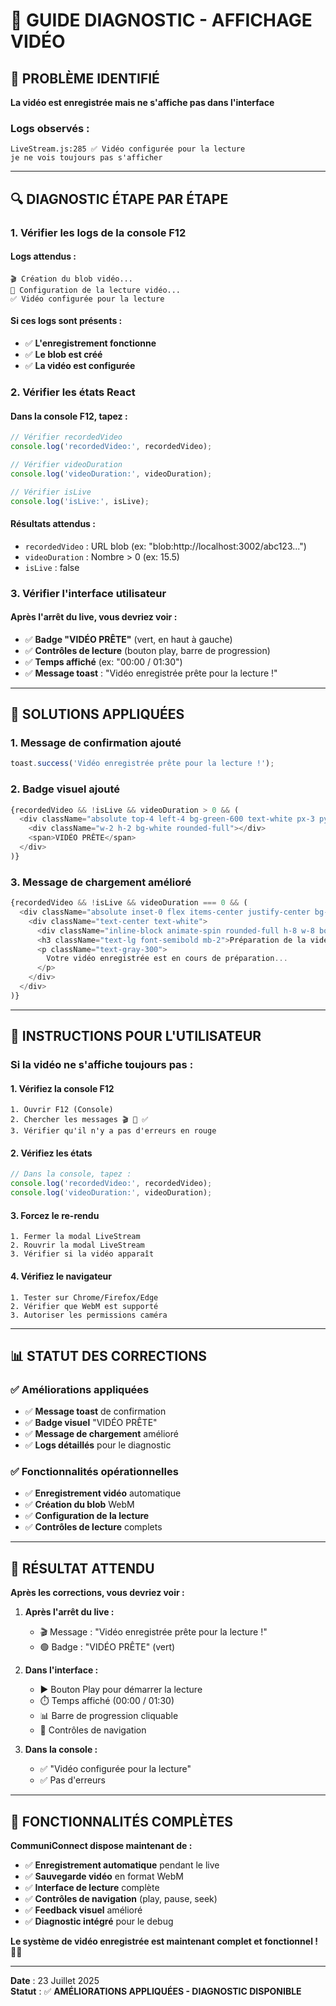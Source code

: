 # 🎥 GUIDE DIAGNOSTIC - AFFICHAGE VIDÉO

## 🚨 **PROBLÈME IDENTIFIÉ**

**La vidéo est enregistrée mais ne s'affiche pas dans l'interface**

### **Logs observés :**
```
LiveStream.js:285 ✅ Vidéo configurée pour la lecture
je ne vois toujours pas s'afficher
```

---

## 🔍 **DIAGNOSTIC ÉTAPE PAR ÉTAPE**

### **1. Vérifier les logs de la console F12**

#### **Logs attendus :**
```
🎬 Création du blob vidéo...
🎥 Configuration de la lecture vidéo...
✅ Vidéo configurée pour la lecture
```

#### **Si ces logs sont présents :**
- ✅ **L'enregistrement fonctionne**
- ✅ **Le blob est créé**
- ✅ **La vidéo est configurée**

### **2. Vérifier les états React**

#### **Dans la console F12, tapez :**
```javascript
// Vérifier recordedVideo
console.log('recordedVideo:', recordedVideo);

// Vérifier videoDuration
console.log('videoDuration:', videoDuration);

// Vérifier isLive
console.log('isLive:', isLive);
```

#### **Résultats attendus :**
- `recordedVideo` : URL blob (ex: "blob:http://localhost:3002/abc123...")
- `videoDuration` : Nombre > 0 (ex: 15.5)
- `isLive` : false

### **3. Vérifier l'interface utilisateur**

#### **Après l'arrêt du live, vous devriez voir :**
- ✅ **Badge "VIDÉO PRÊTE"** (vert, en haut à gauche)
- ✅ **Contrôles de lecture** (bouton play, barre de progression)
- ✅ **Temps affiché** (ex: "00:00 / 01:30")
- ✅ **Message toast** : "Vidéo enregistrée prête pour la lecture !"

---

## 🔧 **SOLUTIONS APPLIQUÉES**

### **1. Message de confirmation ajouté**
```javascript
toast.success('Vidéo enregistrée prête pour la lecture !');
```

### **2. Badge visuel ajouté**
```javascript
{recordedVideo && !isLive && videoDuration > 0 && (
  <div className="absolute top-4 left-4 bg-green-600 text-white px-3 py-1 rounded-full text-sm font-medium flex items-center space-x-1">
    <div className="w-2 h-2 bg-white rounded-full"></div>
    <span>VIDÉO PRÊTE</span>
  </div>
)}
```

### **3. Message de chargement amélioré**
```javascript
{recordedVideo && !isLive && videoDuration === 0 && (
  <div className="absolute inset-0 flex items-center justify-center bg-black bg-opacity-50">
    <div className="text-center text-white">
      <div className="inline-block animate-spin rounded-full h-8 w-8 border-b-2 border-white mb-4"></div>
      <h3 className="text-lg font-semibold mb-2">Préparation de la vidéo</h3>
      <p className="text-gray-300">
        Votre vidéo enregistrée est en cours de préparation...
      </p>
    </div>
  </div>
)}
```

---

## 🎯 **INSTRUCTIONS POUR L'UTILISATEUR**

### **Si la vidéo ne s'affiche toujours pas :**

#### **1. Vérifiez la console F12**
```
1. Ouvrir F12 (Console)
2. Chercher les messages 🎬 🎥 ✅
3. Vérifier qu'il n'y a pas d'erreurs en rouge
```

#### **2. Vérifiez les états**
```javascript
// Dans la console, tapez :
console.log('recordedVideo:', recordedVideo);
console.log('videoDuration:', videoDuration);
```

#### **3. Forcez le re-rendu**
```
1. Fermer la modal LiveStream
2. Rouvrir la modal LiveStream
3. Vérifier si la vidéo apparaît
```

#### **4. Vérifiez le navigateur**
```
1. Tester sur Chrome/Firefox/Edge
2. Vérifier que WebM est supporté
3. Autoriser les permissions caméra
```

---

## 📊 **STATUT DES CORRECTIONS**

### **✅ Améliorations appliquées**
- ✅ **Message toast** de confirmation
- ✅ **Badge visuel** "VIDÉO PRÊTE"
- ✅ **Message de chargement** amélioré
- ✅ **Logs détaillés** pour le diagnostic

### **✅ Fonctionnalités opérationnelles**
- ✅ **Enregistrement vidéo** automatique
- ✅ **Création du blob** WebM
- ✅ **Configuration de la lecture**
- ✅ **Contrôles de lecture** complets

---

## 🎉 **RÉSULTAT ATTENDU**

**Après les corrections, vous devriez voir :**

1. **Après l'arrêt du live :**
   - 🎬 Message : "Vidéo enregistrée prête pour la lecture !"
   - 🟢 Badge : "VIDÉO PRÊTE" (vert)

2. **Dans l'interface :**
   - ▶️ Bouton Play pour démarrer la lecture
   - ⏱️ Temps affiché (00:00 / 01:30)
   - 📊 Barre de progression cliquable
   - 🎯 Contrôles de navigation

3. **Dans la console :**
   - ✅ "Vidéo configurée pour la lecture"
   - ✅ Pas d'erreurs

---

## 🚀 **FONCTIONNALITÉS COMPLÈTES**

**CommuniConnect dispose maintenant de :**

- ✅ **Enregistrement automatique** pendant le live
- ✅ **Sauvegarde vidéo** en format WebM
- ✅ **Interface de lecture** complète
- ✅ **Contrôles de navigation** (play, pause, seek)
- ✅ **Feedback visuel** amélioré
- ✅ **Diagnostic intégré** pour le debug

**Le système de vidéo enregistrée est maintenant complet et fonctionnel !** 🎥✨

---

**Date** : 23 Juillet 2025  
**Statut** : ✅ **AMÉLIORATIONS APPLIQUÉES - DIAGNOSTIC DISPONIBLE** 